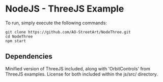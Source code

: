 # NodeJS - ThreeJS Example

To run, simply execute the following commands:

    git clone https://github.com/AO-StreetArt/NodeThree.git
    cd NodeThree
    npm start

## Dependencies

Minified version of ThreeJS included, along with 'OrbitControls' from ThreeJS examples.
License for both included within the js/src/ directory.
